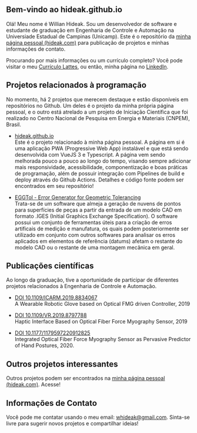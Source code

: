 ## Bem-vindo ao hideak.github.io

Olá! Meu nome é Willian Hideak. Sou um desenvolvedor de software e estudante de graduação em Engenharia de Controle e Automação na Universiade Estadual de Campinas (Unicamp). Este é o repositório da [minha página pessoal (hideak.com)](https://hideak.com) para publicação de projetos e minhas informações de contato.

Procurando por mais informações ou um currículo completo? Você pode visitar o meu [Currículo Lattes](http://lattes.cnpq.br/1071757822049421), ou então, minha página no [LinkedIn](https://www.linkedin.com/in/willian-hideak/).

## Projetos relacionados à programação

No momento, há 2 projetos que merecem destaque e estão disponíveis em repositórios no Github. Um deles é o projeto da minha própria página pessoal, e o outro está atrelado a um projeto de Iniciação Científica que foi realizado no Centro Nacional de Pesquisa em Energia e Materiais (CNPEM), Brasil.

- [hideak.github.io](https://github.com/hideak/hideak.github.io)  
  Este é o projeto relacionado à minha página pessoal. A página em si é uma aplicação PWA (Progressive Web App) instalável e que está sendo desenvolvida com VueJS 3 e Typescript. A página vem sendo melhorada pouco a pouco ao longo do tempo, visando sempre adicionar mais responsividade, acessibilidade, componentização e boas práticas de programação, além de possuir integração com Pipelines de build e deploy através do Github Actions. Detalhes e código fonte podem ser encontrados em seu repositório!

- [EGGTol - Error Generator for Geometric Tolerancing](https://github.com/lnls-gam/EGGTol)  
  Trata-se de um software que almeja a geração de nuvens de pontos para superfícies de peças a partir da entrada de um modelo CAD em formato .IGES (Initial Graphics Exchange Specification). O software possui um conjunto de ferramentas úteis para a criação de erros artificais de medição e manufatura, os quais podem posteriormente ser utilizado em conjunto com outros softwares para analisar os erros aplicados em elementos de referência (datums) afetam o restante do modelo CAD ou o restante de uma montagem mecânica em geral.

## Publicações científicas

Ao longo da graduação, tive a oportunidade de participar de diferentes projetos relacionados à Engenharia de Controle e Automação.

- [DOI 10.1109/ICARM.2019.8834067](https://ieeexplore.ieee.org/document/8834067)  
  A Wearable Robotic Glove based on Optical FMG driven Controller, 2019

- [DOI 10.1109/VR.2019.8797788](https://ieeexplore.ieee.org/document/8797788)  
  Haptic Interface Based on Optical Fiber Force Myography Sensor, 2019

- [DOI 10.1177/1179597220912825](https://journals.sagepub.com/doi/10.1177/1179597220912825)  
  Integrated Optical Fiber Force Myography Sensor as Pervasive Predictor of Hand Postures, 2020.

## Outros projetos interessantes

Outros projetos podem ser encontrados na [minha página pessoal (hideak.com)](https://hideak.com). Acesse!

## Informações de Contato

Você pode me contatar usando o meu email: [whideak@gmail.com](mailto:whideak@gmail.com). Sinta-se livre para sugerir novos projetos e compartilhar ideias!
